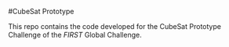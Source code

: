 #CubeSat Prototype

This repo contains the code developed for the CubeSat Prototype Challenge 
of the *FIRST* Global Challenge.

